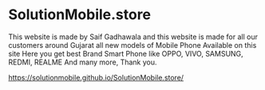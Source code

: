 # SolutionMobile.store
This website is made by Saif Gadhawala and this website is made for all our customers around Gujarat all new models of Mobile Phone Available on this site Here you get best Brand Smart Phone like OPPO, VIVO, SAMSUNG, REDMI, REALME And many more, Thank you. 

https://solutionmobile.github.io/SolutionMobile.store/
